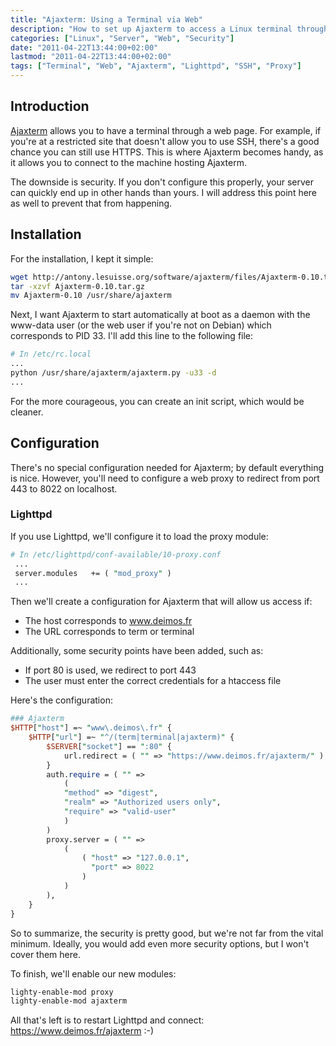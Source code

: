 ```yaml
---
title: "Ajaxterm: Using a Terminal via Web"
description: "How to set up Ajaxterm to access a Linux terminal through a web browser with proper security settings."
categories: ["Linux", "Server", "Web", "Security"]
date: "2011-04-22T13:44:00+02:00"
lastmod: "2011-04-22T13:44:00+02:00"
tags: ["Terminal", "Web", "Ajaxterm", "Lighttpd", "SSH", "Proxy"]
---
```


## Introduction

[Ajaxterm](https://antony.lesuisse.org/software/ajaxterm/) allows you to have a terminal through a web page. For example, if you're at a restricted site that doesn't allow you to use SSH, there's a good chance you can still use HTTPS. This is where Ajaxterm becomes handy, as it allows you to connect to the machine hosting Ajaxterm.

The downside is security. If you don't configure this properly, your server can quickly end up in other hands than yours. I will address this point here as well to prevent that from happening.

## Installation

For the installation, I kept it simple:

```bash
wget http://antony.lesuisse.org/software/ajaxterm/files/Ajaxterm-0.10.tar.gz
tar -xzvf Ajaxterm-0.10.tar.gz
mv Ajaxterm-0.10 /usr/share/ajaxterm
```

Next, I want Ajaxterm to start automatically at boot as a daemon with the www-data user (or the web user if you're not on Debian) which corresponds to PID 33. I'll add this line to the following file:

```bash
# In /etc/rc.local
...
python /usr/share/ajaxterm/ajaxterm.py -u33 -d
...
```

For the more courageous, you can create an init script, which would be cleaner.

## Configuration

There's no special configuration needed for Ajaxterm; by default everything is nice. However, you'll need to configure a web proxy to redirect from port 443 to 8022 on localhost.

### Lighttpd

If you use Lighttpd, we'll configure it to load the proxy module:

```perl
# In /etc/lighttpd/conf-available/10-proxy.conf
 ...
 server.modules   += ( "mod_proxy" )
 ...
```

Then we'll create a configuration for Ajaxterm that will allow us access if:
* The host corresponds to www.deimos.fr
* The URL corresponds to term or terminal

Additionally, some security points have been added, such as:
* If port 80 is used, we redirect to port 443
* The user must enter the correct credentials for a htaccess file

Here's the configuration:

```perl
### Ajaxterm
$HTTP["host"] =~ "www\.deimos\.fr" {
    $HTTP["url"] =~ "^/(term|terminal|ajaxterm)" {
        $SERVER["socket"] == ":80" {
            url.redirect = ( "" => "https://www.deimos.fr/ajaxterm/" )
        }
        auth.require = ( "" =>
            (
            "method" => "digest",
            "realm" => "Authorized users only",
            "require" => "valid-user"
            )
        )
        proxy.server = ( "" =>
            (
                ( "host" => "127.0.0.1",
                  "port" => 8022
                )
            )
        ),
    }
}
```

So to summarize, the security is pretty good, but we're not far from the vital minimum. Ideally, you would add even more security options, but I won't cover them here.

To finish, we'll enable our new modules:

```bash
lighty-enable-mod proxy
lighty-enable-mod ajaxterm
```

All that's left is to restart Lighttpd and connect: https://www.deimos.fr/ajaxterm :-)
